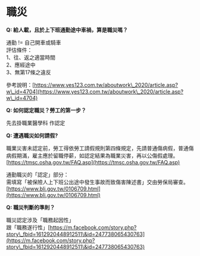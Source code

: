# 職災

**Q: 給人載，且於上下班通勤途中車禍，算是職災嗎？**

通勤 != 自己開車或騎車\
評估條件：\
1、往、返之適當時間\
2、應經途中\
3、無第17條之違反

參考說明：[https://www.yes123.com.tw/aboutwork\_2020/article.asp?w\_id=4704](https://www.yes123.com.tw/aboutwork\_2020/article.asp?w\_id=4704)



**Q: 如何認定職災？勞工的第一步？**

先去掛職業醫學科 作認定



**Q: 遭遇職災如何請假?**

職業災害未認定前，勞工得依勞工請假規則第四條規定，先請普通傷病假，普通傷病假期滿，雇主應於留職停薪，如認定結果為職業災害，再以公傷假處理。\
[https://tmsc.osha.gov.tw/FAQ.asp](https://tmsc.osha.gov.tw/FAQ.asp)

通勤職災的「認定」部分：\
需填寫「被保險人上下班公出途中發生事故而致傷害陳述書」交由勞保局審查。\
[https://www.bli.gov.tw/0106709.html](https://www.bli.gov.tw/0106709.html)



**Q: 職災判斷的準則？**

職災認定涉及「職務起因性」\
跟「職務遂行性」[https://m.facebook.com/story.php?story\_fbid=1612920448912511\&id=247738065430763](https://m.facebook.com/story.php?story\_fbid=1612920448912511\&id=247738065430763)
